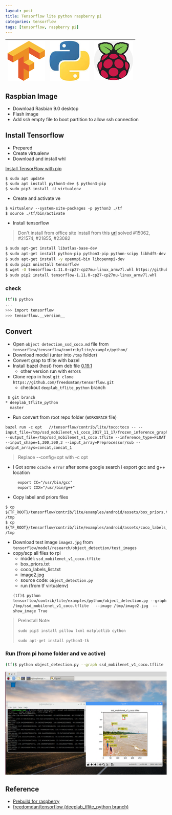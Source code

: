```yaml
---
layout: post
title: Tensorflow lite python raspberry pi
categories: tensorflow
tags: [tensorflow, raspberry pi]
---
```

|![](/images/2018-12-18-23-44-59.png)     | ![](/images/2018-12-18-23-51-53.png)    | ![](/images/2018-12-18-23-45-36.png)    |
| --- | --- | --- |



## Raspbian Image
- Download Rasbian 9.0 desktop
- Flash image
- Add ssh empty file  to boot partition to allow ssh connection

## Install Tensorflow
- Prepared
- Create virtualenv
- Download and install whl

[
Install TensorFlow with pip](https://www.tensorflow.org/install/pip)

```
$ sudo apt update
$ sudo apt install python3-dev $ python3-pip
$ sudo pip3 install -U virtualenv
```
- Create and activate ve
```
$ virtualenv --system-site-packages -p python3 ./tf
$ source ./tf/bin/activate
```

- Install tensorflow
> Don't install from office  site
> Install from this [url](https://github.com/PINTO0309/Tensorflow-bin) solved #15062, #21574, #21855, #23082

```bash
$ sudo apt-get install libatlas-base-dev
$ sudo apt-get install python-pip python3-pip python-scipy libhdf5-dev
$ sudo apt-get install -y openmpi-bin libopenmpi-dev
$ sudo pip2 uninstall tensorflow
$ wget -O tensorflow-1.11.0-cp27-cp27mu-linux_armv7l.whl https://github.com/PINTO0309/Tensorflow-bin/raw/master/tensorflow-1.11.0-cp27-cp27mu-linux_armv7l_jemalloc.whl
$ sudo pip2 install tensorflow-1.11.0-cp27-cp27mu-linux_armv7l.whl
```

### check
```bash
(tf)$ python
...
>>> import tensorflow
>>> tensorflow.__version__
```

## Convert 
- Open `object detection_ssd_coco.md` file from `tensorflow/tensorflow/contrib/lite/example/python/`
- Download model (untar into `/tmp` folder)
- Convert grap to tflite with bazel
- Install bazel (host) from deb file [0.19.1](https://github.com/bazelbuild/bazel/releases/tag/0.19.1) 
  - other version run with errors
- Clone repo in host `git clone https://github.com/freedomtan/tensorflow.git`
  - checkout `deeplab_tflite_python` branch
```
 $ git branch
* deeplab_tflite_python
  master
```
- Run convert from root repo folder (`WORKSPACE` file)
```
bazel run -c opt   //tensorflow/contrib/lite/toco:toco -- --input_file=/tmp/ssd_mobilenet_v1_coco_2017_11_17/frozen_inference_graph.pb  --output_file=/tmp/ssd_mobilenet_v1_coco.tflite --inference_type=FLOAT --input_shape=1,300,300,3 --input_array=Preprocessor/sub --output_arrays=concat,concat_1
```
> Replace --config=opt with -c opt
- I Got some `ccache error` after some google search i export gcc and g++ location
  ```
    export CC="/usr/bin/gcc"
    export CXX="/usr/bin/g++"
  ```
- Copy label and priors files
```
$ cp ${TF_ROOT}/tensorflow/contrib/lite/examples/android/assets/box_priors.txt /tmp
$ cp ${TF_ROOT}/tensorflow/contrib/lite/examples/android/assets/coco_labels_list.txt  /tmp
```
- Download test image `image2.jpg` from `tensorflow/model/research/object_detection/test_images`
- copy/scp all files to rpi
  - model: `ssd_mobilenet_v1_coco.tflite`
  - box_priors.txt
  - coco_labels_list.txt
  - image2.jpg
  - source code: `object_detection.py`
  - run (from tf virtualenv)
  ```
  (tf)$ python tensorflow/contrib/lite/examples/python/object_detection.py --graph /tmp/ssd_mobilenet_v1_coco.tflite   --image /tmp/image2.jpg  --show_image True

  ```
> PreInstall Note:
> 
> `sudo pip3 install pillow lxml matplotlib cython`
> 
> `sudo apt-get install python3-tk`


### Run (from pi home folder and ve active)
```bash
(tf)$ python object_detection.py --graph ssd_mobilenet_v1_coco.tflite   --image image2.jpg  --show_image True
```
![](/images/2018-12-18-23-48-52.png)
## Reference
- [Prebuild for raspberry](https://github.com/PINTO0309/Tensorflow-bin)
- [freedomdan/tensorflow (deeplab_tflite_python branch)](https://github.com/freedomtan/tensorflow/tree/deeplab_tflite_python)
